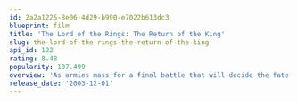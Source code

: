 ```yaml
---
id: 2a2a1225-8e06-4d29-b990-e7022b613dc3
blueprint: film
title: 'The Lord of the Rings: The Return of the King'
slug: the-lord-of-the-rings-the-return-of-the-king
api_id: 122
rating: 8.48
popularity: 107.499
overview: 'As armies mass for a final battle that will decide the fate of the world--and powerful, ancient forces of Light and Dark compete to determine the outcome--one member of the Fellowship of the Ring is revealed as the noble heir to the throne of the Kings of Men. Yet, the sole hope for triumph over evil lies with a brave hobbit, Frodo, who, accompanied by his loyal friend Sam and the hideous, wretched Gollum, ventures deep into the very dark heart of Mordor on his seemingly impossible quest to destroy the Ring of Power.​'
release_date: '2003-12-01'
---
```

